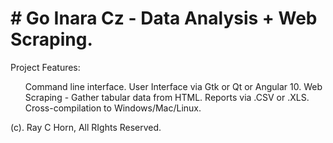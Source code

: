 <p><h1># Go Inara Cz - Data Analysis + Web Scraping.</h1></p>

<p>
Project Features:</br>
<ul>
    <l1>Command line interface.</l1>
    <l1>User Interface via Gtk or Qt or Angular 10.</l1>
    <l1>Web Scraping - Gather tabular data from HTML.</l1>
    <l1>Reports via .CSV or .XLS.</l1>
    <l1>Cross-compilation to Windows/Mac/Linux.</l1>
</ul> 
</p>

<p>(c). Ray C Horn, All RIghts Reserved.</p>
